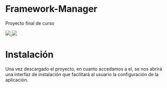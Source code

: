 # Framework-Manager
Proyecto final de curso

<p>
  <a href="https://getcomposer.org" alt="Composer" target="_blank" rel="nofollow">
    <img src="https://img.shields.io/badge/requisitos-composer-red">
  </a>
  <a href="https://nodejs.org" alt="Nodejs" target="_blank" rel="nofollow">
    <img src="https://img.shields.io/badge/requisitos-nodejs-red">
  </a>  
</p>

# Instalación
Una vez descargado el proyecto, en cuanto accedamos a el, se nos abrirá una interfaz de instalación que facilitará al usuario la configuración de la aplicación.
